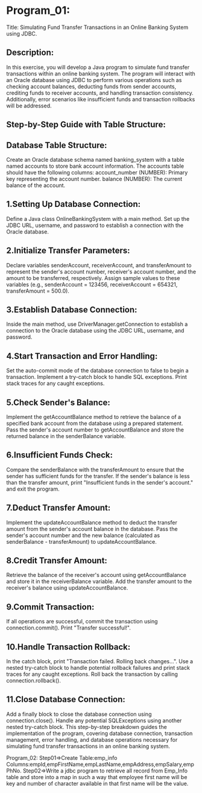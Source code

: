 Program_01:
===========
Title: Simulating Fund Transfer Transactions in an Online Banking System using JDBC.

Description:
------------
In this exercise, you will develop a Java program to simulate fund transfer transactions within an online banking system. The program will interact with an Oracle database using JDBC to perform various operations such as checking account balances, deducting funds from sender accounts, crediting funds to receiver accounts, and handling transaction consistency. Additionally, error scenarios like insufficient funds and transaction rollbacks will be addressed.

Step-by-Step Guide with Table Structure:
----------------------------------------
Database Table Structure:
-------------------------
Create an Oracle database schema named banking_system with a table named accounts to store bank account information.
The accounts table should have the following columns:
account_number (NUMBER): Primary key representing the account number.
balance (NUMBER): The current balance of the account.                                 

1.Setting Up Database Connection:
---------------------------------
Define a Java class OnlineBankingSystem with a main method.
Set up the JDBC URL, username, and password to establish a connection with the Oracle database.

2.Initialize Transfer Parameters:
---------------------------------
Declare variables senderAccount, receiverAccount, and transferAmount to represent the sender's account number, receiver's account number, and the amount to be transferred, respectively.
Assign sample values to these variables (e.g., senderAccount = 123456, receiverAccount = 654321, transferAmount = 500.0).

3.Establish Database Connection:
--------------------------------
Inside the main method, use DriverManager.getConnection to establish a connection to the Oracle database using the JDBC URL, username, and password.

4.Start Transaction and Error Handling:
---------------------------------------
Set the auto-commit mode of the database connection to false to begin a transaction.
Implement a try-catch block to handle SQL exceptions. Print stack traces for any caught exceptions.

5.Check Sender's Balance:
--------------------------
Implement the getAccountBalance method to retrieve the balance of a specified bank account from the database using a prepared statement.
Pass the sender's account number to getAccountBalance and store the returned balance in the senderBalance variable.

6.Insufficient Funds Check:
---------------------------
Compare the senderBalance with the transferAmount to ensure that the sender has sufficient funds for the transfer.
If the sender's balance is less than the transfer amount, print "Insufficient funds in the sender's account." and exit the program.

7.Deduct Transfer Amount:
--------------------------
Implement the updateAccountBalance method to deduct the transfer amount from the sender's account balance in the database.
Pass the sender's account number and the new balance (calculated as senderBalance - transferAmount) to updateAccountBalance.

8.Credit Transfer Amount:
-------------------------
Retrieve the balance of the receiver's account using getAccountBalance and store it in the receiverBalance variable.
Add the transfer amount to the receiver's balance using updateAccountBalance.

9.Commit Transaction:
---------------------
If all operations are successful, commit the transaction using connection.commit(). Print "Transfer successful!".

10.Handle Transaction Rollback:
-------------------------------
In the catch block, print "Transaction failed. Rolling back changes...".
Use a nested try-catch block to handle potential rollback failures and print stack traces for any caught exceptions.
Roll back the transaction by calling connection.rollback().

11.Close Database Connection:
-----------------------------
Add a finally block to close the database connection using connection.close(). Handle any potential SQLExceptions using another nested try-catch block.
This step-by-step breakdown guides the implementation of the program, covering database connection, transaction management, error handling, and database operations necessary for simulating fund transfer transactions in an online banking system.



Program_02:
Step01=>Create Table:emp_info
Columns:empId,empFirstName,empLastName,empAddress,empSalary,empPhNo.
Step02=>Write a jdbc program to retrieve all record from Emp_Info table and store into a map in such a way that employee first name will be key and number of character available in that first name will be the value.